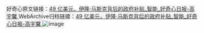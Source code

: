 好奇心原文链接：[49 亿美元，伊隆·马斯克背后的政府补贴_智能_好奇心日报-高宇馨 ](https://www.qdaily.com/articles/10280.html)
WebArchive归档链接：[49 亿美元，伊隆·马斯克背后的政府补贴_智能_好奇心日报-高宇馨 ](http://web.archive.org/web/20160423054135/http://www.qdaily.com:80/articles/10280.html)
![image](http://ww3.sinaimg.cn/large/007d5XDply1g3vvvankxbj30u03kye81)